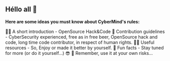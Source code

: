 ## Héllo all 👋

**Here are some ideas you must know about CyberMind's rules:**

🙋‍♀️ A short introduction - OpenSource Hack&Code
🌈 Contribution guidelines - CyberSecurity experienced, free as in free beer, OpenSource hack and code, long time code contributor, in respect of human rights.
👩‍💻 Useful resources - So, Enjoy or made it better by yourself.
🍿 Fun facts - Stay tuned for more (or do it yourself...) :sunglasses:
🧙 Remember, use it at your own risks...
